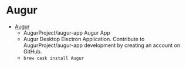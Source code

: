 # Augur
- [Augur](https://github.com/AugurProject/augur-app/)
  -  AugurProject/augur-app Augur App
  - Augur Desktop Electron Application. Contribute to AugurProject/augur-app development by creating an account on GitHub.
  - `brew cask install Augur`
